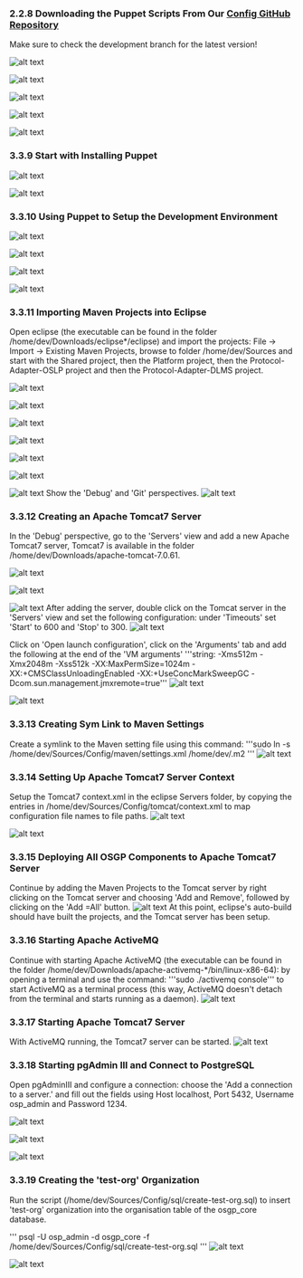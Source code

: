 
### 2.2.8 Downloading the Puppet Scripts From Our [Config GitHub Repository](https://github.com/OSGP/Config)

Make sure to check the development branch for the latest version!

![alt text](./installation-script-screenshots/42.png)

![alt text](./installation-script-screenshots/43.png)

![alt text](./installation-script-screenshots/44.png)

![alt text](./installation-script-screenshots/45.png)

![alt text](./installation-script-screenshots/46.png)

### 3.3.9 Start with Installing Puppet

![alt text](./installation-script-screenshots/47.png)

![alt text](./installation-script-screenshots/48.png)

### 3.3.10 Using Puppet to Setup the Development Environment

![alt text](./installation-script-screenshots/49.png)

![alt text](./installation-script-screenshots/50.png)

![alt text](./installation-script-screenshots/51.png)

![alt text](./installation-script-screenshots/52.png)

### 3.3.11 Importing Maven Projects into Eclipse
Open eclipse (the executable can be found in the folder /home/dev/Downloads/eclipse*/eclipse) and import the projects: File -> Import -> Existing Maven Projects, browse to folder /home/dev/Sources and start with the Shared project, then the Platform project, then the Protocol-Adapter-OSLP project and then the Protocol-Adapter-DLMS project.

![alt text](./installation-script-screenshots/54.png)

![alt text](./installation-script-screenshots/55.png)

![alt text](./installation-script-screenshots/56.png)

![alt text](./installation-script-screenshots/57.png)

![alt text](./installation-script-screenshots/58.png)

![alt text](./installation-script-screenshots/59.png)

![alt text](./installation-script-screenshots/60.png)
Show the 'Debug' and 'Git' perspectives.
![alt text](./installation-script-screenshots/61.png)

### 3.3.12 Creating an Apache Tomcat7 Server
In the 'Debug' perspective, go to the 'Servers' view and add a new Apache Tomcat7 server, Tomcat7 is available in the folder /home/dev/Downloads/apache-tomcat-7.0.61.

![alt text](./installation-script-screenshots/62.png)

![alt text](./installation-script-screenshots/63.png)

![alt text](./installation-script-screenshots/64.png)
After adding the server, double click on the Tomcat server in the 'Servers' view and set the following configuration: under 'Timeouts' set 'Start' to 600 and 'Stop' to 300.
![alt text](./installation-script-screenshots/65.png)

Click on 'Open launch configuration', click on the 'Arguments' tab and add the following at the end of the 'VM arguments' '''string: -Xms512m -Xmx2048m -Xss512k -XX:MaxPermSize=1024m -XX:+CMSClassUnloadingEnabled -XX:+UseConcMarkSweepGC -Dcom.sun.management.jmxremote=true'''
![alt text](./installation-script-screenshots/66.png)

![alt text](./installation-script-screenshots/67.png)

### 3.3.13 Creating Sym Link to Maven Settings
Create a symlink to the Maven setting file using this command: 
'''sudo ln -s /home/dev/Sources/Config/maven/settings.xml /home/dev/.m2 '''
![alt text](./installation-script-screenshots/68.png)

### 3.3.14 Setting Up Apache Tomcat7 Server Context
Setup the Tomcat7 context.xml in the eclipse Servers folder, by copying the entries in /home/dev/Sources/Config/tomcat/context.xml to map configuration file names to file paths.
![alt text](./installation-script-screenshots/69.png)

![alt text](./installation-script-screenshots/70.png)

### 3.3.15 Deploying All OSGP Components to Apache Tomcat7 Server
Continue by adding the Maven Projects to the Tomcat server by right clicking on the Tomcat server and choosing 'Add and Remove', followed by clicking on the 'Add =All' button.
![alt text](./installation-script-screenshots/71.png)
At this point, eclipse's auto-build should have built the projects, and the Tomcat server has been setup.

### 3.3.16 Starting Apache ActiveMQ
Continue with starting Apache ActiveMQ (the executable can be found in the folder /home/dev/Downloads/apache-activemq-*/bin/linux-x86-64): by opening a terminal and use the command: '''sudo ./activemq console''' to start ActiveMQ as a terminal process (this way, ActiveMQ doesn't detach from the terminal and starts running as a daemon).
![alt text](./installation-script-screenshots/72.png)

### 3.3.17 Starting Apache Tomcat7 Server
With ActiveMQ running, the Tomcat7 server can be started.
![alt text](./installation-script-screenshots/73.png)

### 3.3.18 Starting pgAdmin III and Connect to PostgreSQL
Open pgAdminIII and configure a connection: choose the 'Add a connection to a server.' and fill out the fields using Host localhost, Port 5432, Username osp_admin and Password 1234.

![alt text](./installation-script-screenshots/74.png)

![alt text](./installation-script-screenshots/75.png)

![alt text](./installation-script-screenshots/76.png)

### 3.3.19 Creating the 'test-org' Organization
Run the script (/home/dev/Sources/Config/sql/create-test-org.sql) to insert 'test-org' organization into the organisation table of the osgp_core database.

'''
psql -U osp_admin -d osgp_core -f /home/dev/Sources/Config/sql/create-test-org.sql
'''
![alt text](./installation-script-screenshots/77.png)

![alt text](./installation-script-screenshots/78.png)
